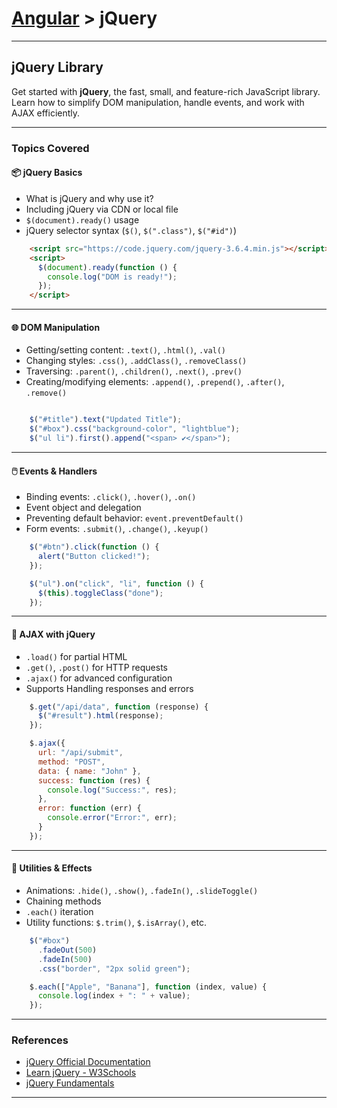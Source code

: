 # [Angular](../) > jQuery

---

## jQuery Library

Get started with **jQuery**, the fast, small, and feature-rich JavaScript library. Learn how to simplify DOM manipulation, handle events, and work with AJAX efficiently.

---

### Topics Covered

#### 📦 jQuery Basics

- What is jQuery and why use it?
- Including jQuery via CDN or local file
- `$(document).ready()` usage
- jQuery selector syntax (`$()`, `$(".class")`, `$("#id")`)
````html
    <script src="https://code.jquery.com/jquery-3.6.4.min.js"></script>
    <script>
      $(document).ready(function () {
        console.log("DOM is ready!");
      });
    </script>
````
---

#### 🌐 DOM Manipulation

- Getting/setting content: `.text()`, `.html()`, `.val()`
- Changing styles: `.css()`, `.addClass()`, `.removeClass()`
- Traversing: `.parent()`, `.children()`, `.next()`, `.prev()`
- Creating/modifying elements: `.append()`, `.prepend()`, `.after()`, `.remove()`

````js

    $("#title").text("Updated Title");
    $("#box").css("background-color", "lightblue");
    $("ul li").first().append("<span> ✔️</span>");

````
---

#### 🖱️ Events & Handlers

- Binding events: `.click()`, `.hover()`, `.on()`
- Event object and delegation
- Preventing default behavior: `event.preventDefault()`
- Form events: `.submit()`, `.change()`, `.keyup()`
````js
    $("#btn").click(function () {
      alert("Button clicked!");
    });

    $("ul").on("click", "li", function () {
      $(this).toggleClass("done");
    });
````
---

#### 📡 AJAX with jQuery

- `.load()` for partial HTML
- `.get()`, `.post()` for HTTP requests
- `.ajax()` for advanced configuration
- Supports Handling responses and errors

````js
    $.get("/api/data", function (response) {
      $("#result").html(response);
    });

    $.ajax({
      url: "/api/submit",
      method: "POST",
      data: { name: "John" },
      success: function (res) {
        console.log("Success:", res);
      },
      error: function (err) {
        console.error("Error:", err);
      }
    });
````
---

#### 🧪 Utilities & Effects

- Animations: `.hide()`, `.show()`, `.fadeIn()`, `.slideToggle()`
- Chaining methods
- `.each()` iteration
- Utility functions: `$.trim()`, `$.isArray()`, etc.
````js
    $("#box")
      .fadeOut(500)
      .fadeIn(500)
      .css("border", "2px solid green");

    $.each(["Apple", "Banana"], function (index, value) {
      console.log(index + ": " + value);
    });
````
---

### References

- [jQuery Official Documentation](https://api.jquery.com/)
- [Learn jQuery - W3Schools](https://www.w3schools.com/jquery/)
- [jQuery Fundamentals](https://learn.jquery.com/)

---
